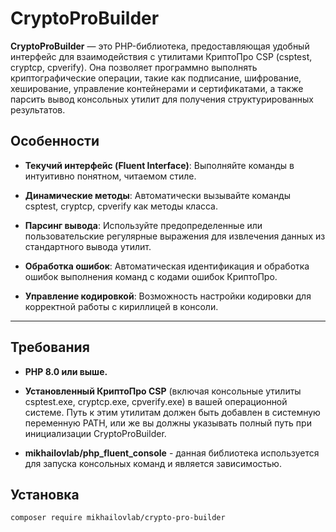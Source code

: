 # CryptoProBuilder

**CryptoProBuilder** — это PHP-библиотека, предоставляющая удобный интерфейс для взаимодействия с утилитами КриптоПро CSP (csptest, cryptcp, cpverify). Она позволяет программно выполнять криптографические операции, такие как подписание, шифрование, хеширование, управление контейнерами и сертификатами, а также парсить вывод консольных утилит для получения структурированных результатов.


## Особенности

- **Текучий интерфейс (Fluent Interface)**: Выполняйте команды в интуитивно понятном, читаемом стиле.
  
- **Динамические методы**: Автоматически вызывайте команды csptest, cryptcp, cpverify как методы класса.

- **Парсинг вывода**: Используйте предопределенные или пользовательские регулярные выражения для извлечения данных из стандартного вывода утилит.

- **Обработка ошибок**: Автоматическая идентификация и обработка ошибок выполнения команд с кодами ошибок КриптоПро.

- **Управление кодировкой**: Возможность настройки кодировки для корректной работы с кириллицей в консоли.

---

## Требования

- **PHP 8.0 или выше.**

- **Установленный КриптоПро CSP** (включая консольные утилиты csptest.exe, cryptcp.exe, cpverify.exe) в вашей операционной системе. Путь к этим утилитам должен быть добавлен в системную переменную PATH, или же вы должны указывать полный путь при инициализации CryptoProBuilder.

- **mikhailovlab/php_fluent_console** - данная библиотека используется для запуска консольных команд и является зависимостью.


## Установка

```cmd/bash
composer require mikhailovlab/crypto-pro-builder
```


